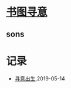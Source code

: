 # [书图寻意](http://shutuxunyi.sisopipo.com)

## sons
# 记录
* [寻意出生](/xunyi/2019/20190528-the-birth-of-xunyi),2019-05-14
